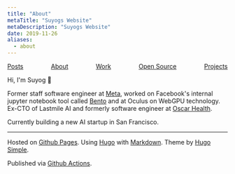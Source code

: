 ```yaml
---
title: "About"
metaTitle: "Suyogs Website"
metaDescription: "Suyogs Website"
date: 2019-11-26
aliases:
  - about
---
```


<div style="display: flex; justify-content: space-between;">
    <a href="/">Posts</a>
    <a href="/about/">About</a>
    <a href="/work/">Work</a>
    <a href="/opensource/">Open Source</a>
    <a href="/projects/">Projects</a>
</div>

Hi, I'm Suyog 👋

Former staff software engineer at [Meta](https://www.meta.com/), worked on Facebook's internal jupyter notebook tool called [Bento](https://developers.facebook.com/blog/post/2021/09/20/eli5-bento-interactive-notebook-empowers-development-collaboration-best-practices/) and at Oculus on WebGPU technology. Ex-CTO of Lastmile AI and formerly software engineer at [Oscar Health](https://www.hioscar.com/).

Currently building a new AI startup in San Francisco.

---

Hosted on [Github Pages](https://pages.github.com/). 
Using [Hugo](https://gohugo.io/) with [Markdown](https://daringfireball.net/projects/markdown/). Theme by [Hugo Simple](https://github.com/maolonglong/hugo-simple).

Published via [Github Actions](https://github.com/features/actions).